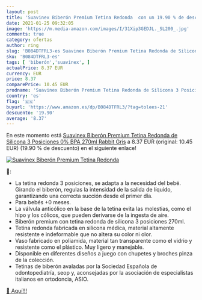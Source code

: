 ```yaml
---
layout: post
title: 'Suavinex Biberón Premium Tetina Redonda  con un 19.90 % de descuento'
date: 2021-01-25 09:32:05
image: 'https://m.media-amazon.com/images/I/31Xip3GEDJL._SL200_.jpg'
comments: true
category: ofertas
author: ring
slug: 'B084DTFRL3-es Suavinex Biberón Premium Tetina Redonda de Silicona 3...'
sku: 'B084DTFRL3-es'
tags: [ 'biberón','suavinex', ]
actualPrice: 8.37 EUR
currency: EUR
price: 8.37
comparePrice: 10.45 EUR
prodname: 'Suavinex Biberón Premium Tetina Redonda de Silicona 3 Posiciones 0% BPA  270ml  Rabbit Gris'
country: 'es'
flag: '🇪🇸'
buyurl: 'https://www.amazon.es/dp/B084DTFRL3/?tag=tolees-21'
descuento: '19.90'
average: '8.37'
---
```


En este momento está [Suavinex Biberón Premium Tetina Redonda de Silicona 3 Posiciones 0% BPA  270ml  Rabbit Gris](https://www.amazon.es/dp/B084DTFRL3/?tag=tolees-21) a 8.37 EUR (original: 10.45 EUR) (19.90 %  de descuento) en el siguiente enlace!

[![Suavinex Biberón Premium Tetina Redonda ](https://m.media-amazon.com/images/I/31Xip3GEDJL._SL200_.jpg)](https://www.amazon.es/dp/B084DTFRL3/?tag=tolees-21)

🔎:

- La tetina redonda 3 posiciones, se adapta a la necesidad del bebé. Girando el biberón, regulas la intensidad de la salida de líquido, garantizando una correcta succión desde el primer día.
- Para bebés +0 meses.
- La válvula anticólico en la base de la tetina evita las molestias, como el hipo y los cólicos, que pueden derivarse de la ingesta de aire.
- Biberón premium con tetina redonda de silicona 3 posiciones 270ml.
- Tetina redonda fabricada en silicona médica, material altamente resistente e indeformable que no altera su color ni olor.
- Vaso fabricado en poliamida, material tan transparente como el vidrio y resistente como el plástico. Muy ligero y manejable.
- Disponible en diferentes diseños a juego con chupetes y broches pinza de la colección.
- Tetinas de biberón avaladas por la Sociedad Española de odontopediatría, seop y, aconsejadas por la asociación de especialistas italianos en ortodoncia, ASIO.

[🛒 Aquí!!!](https://www.amazon.es/dp/B084DTFRL3/?tag=tolees-21)
